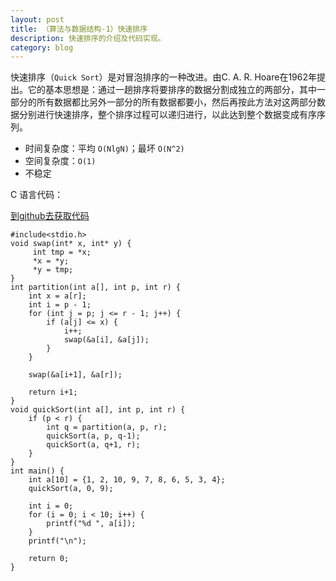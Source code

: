 ```yaml
---
layout: post
title: （算法与数据结构-1）快速排序
description: 快速排序的介绍及代码实现。
category: blog
---
```


快速排序（`Quick Sort`）是对冒泡排序的一种改进。由C. A. R. Hoare在1962年提出。它的基本思想是：通过一趟排序将要排序的数据分割成独立的两部分，其中一部分的所有数据都比另外一部分的所有数据都要小，然后再按此方法对这两部分数据分别进行快速排序，整个排序过程可以递归进行，以此达到整个数据变成有序序列。

- 时间复杂度：平均 `O(NlgN)`；最坏 `O(N^2)`
- 空间复杂度：`O(1)`
- 不稳定

C 语言代码：

[到github去获取代码](https://github.com/samirchen/algorithms/blob/master/sort/quickSort.c)

	#include<stdio.h>
	void swap(int* x, int* y) {
	     int tmp = *x;
	     *x = *y;
	     *y = tmp;
	}
	int partition(int a[], int p, int r) {
	    int x = a[r];
	    int i = p - 1;
	    for (int j = p; j <= r - 1; j++) {
	        if (a[j] <= x) {
	            i++;
	            swap(&a[i], &a[j]);
	        }
	    }
	 
	    swap(&a[i+1], &a[r]);
	 
	    return i+1;
	}
	void quickSort(int a[], int p, int r) {
	    if (p < r) {
	        int q = partition(a, p, r);
	        quickSort(a, p, q-1);
	        quickSort(a, q+1, r);
	    }
	}
	int main() {
	    int a[10] = {1, 2, 10, 9, 7, 8, 6, 5, 3, 4};
	    quickSort(a, 0, 9);
	 
	    int i = 0;
	    for (i = 0; i < 10; i++) {
	        printf("%d ", a[i]);
	    }
	    printf("\n");
	 
	    return 0;
	}

